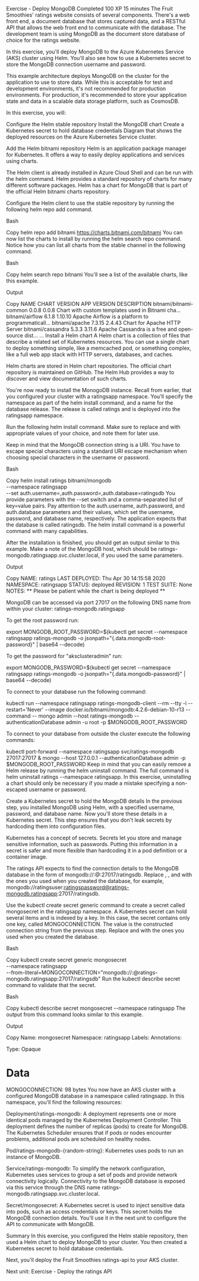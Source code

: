 Exercise - Deploy MongoDB
Completed
100 XP
15 minutes
The Fruit Smoothies' ratings website consists of several components. There's a web front end, a document database that stores captured data, and a RESTful API that allows the web front end to communicate with the database. The development team is using MongoDB as the document store database of choice for the ratings website.

In this exercise, you'll deploy MongoDB to the Azure Kubernetes Service (AKS) cluster using Helm. You'll also see how to use a Kubernetes secret to store the MongoDB connection username and password.

This example architecture deploys MongoDB on the cluster for the application to use to store data. While this is acceptable for test and development environments, it's not recommended for production environments. For production, it's recommended to store your application state and data in a scalable data storage platform, such as CosmosDB.

In this exercise, you will:

Configure the Helm stable repository
Install the MongoDB chart
Create a Kubernetes secret to hold database credentials
Diagram that shows the deployed resources on the Azure Kubernetes Service cluster.

Add the Helm bitnami repository
Helm is an application package manager for Kubernetes. It offers a way to easily deploy applications and services using charts.

The Helm client is already installed in Azure Cloud Shell and can be run with the helm command. Helm provides a standard repository of charts for many different software packages. Helm has a chart for MongoDB that is part of the official Helm bitnami charts repository.

Configure the Helm client to use the stable repository by running the following helm repo add command.

Bash

Copy
helm repo add bitnami https://charts.bitnami.com/bitnami
You can now list the charts to install by running the helm search repo command. Notice how you can list all charts from the stable channel in the following command.

Bash

Copy
helm search repo bitnami
You'll see a list of the available charts, like this example.

Output

Copy
NAME                           CHART VERSION   APP VERSION   DESCRIPTION
bitnami/bitnami-common                  0.0.8           0.0.8                   Chart with custom templates used in Bitnami cha...
bitnami/airflow                         6.1.8           1.10.10                 Apache Airflow is a platform to programmaticall...
bitnami/apache                          7.3.15          2.4.43                  Chart for Apache HTTP Server
bitnami/cassandra                       5.3.3           3.11.6                  Apache Cassandra is a free and open-source dist...
...
Install a Helm chart
A Helm chart is a collection of files that describe a related set of Kubernetes resources. You can use a single chart to deploy something simple, like a memcached pod, or something complex, like a full web app stack with HTTP servers, databases, and caches.

Helm charts are stored in Helm chart repositories. The official chart repository is maintained on GitHub. The Helm Hub provides a way to discover and view documentation of such charts.

You're now ready to install the MonogoDB instance. Recall from earlier, that you configured your cluster with a ratingsapp namespace. You'll specify the namespace as part of the helm install command, and a name for the database release. The release is called ratings and is deployed into the ratingsapp namespace.

Run the following helm install command. Make sure to replace <username> and <password> with appropriate values of your choice, and note them for later use.

Keep in mind that the MongoDB connection string is a URI. You have to escape special characters using a standard URI escape mechanism when choosing special characters in the username or password.

Bash

Copy
helm install ratings bitnami/mongodb \
    --namespace ratingsapp \
    --set auth.username=<username>,auth.password=<password>,auth.database=ratingsdb
You provide parameters with the --set switch and a comma-separated list of key=value pairs. Pay attention to the auth.username, auth.password, and auth.database parameters and their values, which set the username, password, and database name, respectively. The application expects that the database is called ratingsdb. The helm install command is a powerful command with many capabilities.

After the installation is finished, you should get an output similar to this example. Make a note of the MongoDB host, which should be ratings-mongodb.ratingsapp.svc.cluster.local, if you used the same parameters.

Output

Copy
NAME: ratings
LAST DEPLOYED: Thu Apr 30 14:15:58 2020
NAMESPACE: ratingsapp
STATUS: deployed
REVISION: 1
TEST SUITE: None
NOTES:
** Please be patient while the chart is being deployed **

MongoDB can be accessed via port 27017 on the following DNS name from within your cluster:
ratings-mongodb.ratingsapp

To get the root password run:

export MONGODB_ROOT_PASSWORD=$(kubectl get secret --namespace ratingsapp ratings-mongodb -o jsonpath="{.data.mongodb-root-password}" |  base64 --decode)

To get the password for "aksclusteradmin" run:

export MONGODB_PASSWORD=$(kubectl get secret --namespace ratingsapp ratings-mongodb -o jsonpath="{.data.mongodb-password}" | base64 --decode)

To connect to your database run the following command:

kubectl run --namespace ratingsapp ratings-mongodb-client --rm --tty -i --restart='Never' --image docker.io/bitnami/mongodb:4.2.6-debian-10-r13 --command -- mongo admin --host ratings-mongodb --authenticationDatabase admin -u root -p $MONGODB_ROOT_PASSWORD

To connect to your database from outside the cluster execute the following commands:

kubectl port-forward --namespace ratingsapp svc/ratings-mongodb 27017:27017 &
mongo --host 127.0.0.1 --authenticationDatabase admin -p $MONGODB_ROOT_PASSWORD
Keep in mind that you can easily remove a Helm release by running the helm uninstall command. The full command is helm uninstall ratings --namespace ratingsapp. In this exercise, uninstalling a chart should only be necessary if you made a mistake specifying a non-escaped username or password.

Create a Kubernetes secret to hold the MongoDB details
In the previous step, you installed MongoDB using Helm, with a specified username, password, and database name. Now you'll store these details in a Kubernetes secret. This step ensures that you don't leak secrets by hardcoding them into configuration files.

Kubernetes has a concept of secrets. Secrets let you store and manage sensitive information, such as passwords. Putting this information in a secret is safer and more flexible than hardcoding it in a pod definition or a container image.

The ratings API expects to find the connection details to the MongoDB database in the form of mongodb://<username>:<password>@<endpoint>:27017/ratingsdb. Replace <username>, <password>, and <endpoint> with the ones you used when you created the database, for example, mongodb://ratingsuser:ratingspassword@ratings-mongodb.ratingsapp:27017/ratingsdb.

Use the kubectl create secret generic command to create a secret called mongosecret in the ratingsapp namespace. A Kubernetes secret can hold several items and is indexed by a key. In this case, the secret contains only one key, called MONGOCONNECTION. The value is the constructed connection string from the previous step. Replace <username> and <password> with the ones you used when you created the database.

Bash

Copy
kubectl create secret generic mongosecret \
    --namespace ratingsapp \
    --from-literal=MONGOCONNECTION="mongodb://<username>:<password>@ratings-mongodb.ratingsapp:27017/ratingsdb"
Run the kubectl describe secret command to validate that the secret.

Bash

Copy
kubectl describe secret mongosecret --namespace ratingsapp
The output from this command looks similar to this example.

Output

Copy
Name:         mongosecret
Namespace:    ratingsapp
Labels:       <none>
Annotations:  <none>

Type:  Opaque

Data
====
MONGOCONNECTION:  98 bytes
You now have an AKS cluster with a configured MongoDB database in a namespace called ratingsapp. In this namespace, you'll find the following resources:

Deployment/ratings-mongodb: A deployment represents one or more identical pods managed by the Kubernetes Deployment Controller. This deployment defines the number of replicas (pods) to create for MongoDB. The Kubernetes Scheduler ensures that if pods or nodes encounter problems, additional pods are scheduled on healthy nodes.

Pod/ratings-mongodb-{random-string}: Kubernetes uses pods to run an instance of MongoDB.

Service/ratings-mongodb: To simplify the network configuration, Kubernetes uses services to group a set of pods and provide network connectivity logically. Connectivity to the MongoDB database is exposed via this service through the DNS name ratings-mongodb.ratingsapp.svc.cluster.local.

Secret/mongosecret: A Kubernetes secret is used to inject sensitive data into pods, such as access credentials or keys. This secret holds the MongoDB connection details. You'll use it in the next unit to configure the API to communicate with MongoDB.

Summary
In this exercise, you configured the Helm stable repository, then used a Helm chart to deploy MongoDB to your cluster. You then created a Kubernetes secret to hold database credentials.

Next, you'll deploy the Fruit Smoothies ratings-api to your AKS cluster.

Next unit: Exercise - Deploy the ratings API